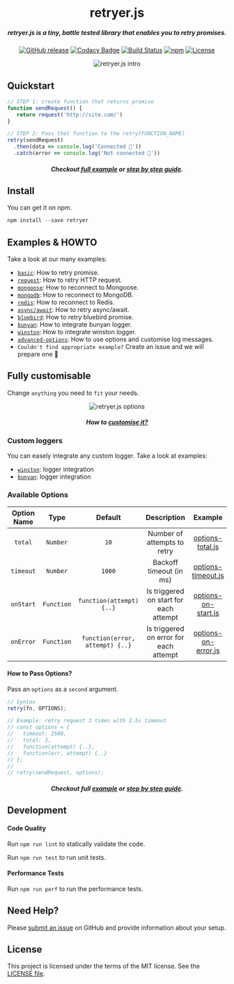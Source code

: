 
<div align="center">

# retryer.js
##### retryer.js is a tiny, battle tested library that enables you to retry promises.
[![GitHub release](https://img.shields.io/github/release/ykrevnyi/retryer.js.svg)](https://github.com/ykrevnyi/retryer.js/releases/tag/v1.1.1)
[![Codacy Badge](https://api.codacy.com/project/badge/Grade/f0d909662a7849dbbfeb33782dda6b32)](https://www.codacy.com/app/ykrevnyi/retryer.js?utm_source=github.com&amp;utm_medium=referral&amp;utm_content=ykrevnyi/retryer.js&amp;utm_campaign=Badge_Grade)
[![Build Status](https://travis-ci.org/ykrevnyi/retryer.js.svg?branch=master)](https://travis-ci.org/ykrevnyi/retryer.js)
[![npm](https://img.shields.io/npm/dt/retryer.svg)](https://www.npmjs.com/package/retryer)
[![License](https://img.shields.io/badge/license-MIT-green.svg?style=flat)](https://github.com/ykrevnyi/retryer.js/blob/master/LICENSE)

<img src="https://github.com/ykrevnyi/retryer.js/blob/master/assets/retryer-v1.5.1.gif" alt="retryer.js intro"/>
</div>

## Quickstart
```javascript
// STEP 1: create function that returns promise
function sendRequest() {
   return request('http://site.com/')
}

// STEP 2: Pass that function to the retry(FUNCTION_NAME)
retry(sendRequest)
  .then(data => console.log('Connected 🎉'))
  .catch(error => console.log('Not connected 🤷‍'))
```

<h5 align="center">Checkout <a href="https://github.com/ykrevnyi/retryer.js/tree/master/examples/basic/index.js">full example</a> or <a href="https://github.com/ykrevnyi/retryer.js/tree/master/examples/basic">step by step guide</a>.</h5>

## Install
You can get it on npm.
```javascript
npm install --save retryer
```

## Examples & HOWTO

Take a look at our many examples:

- [`basic`](https://github.com/ykrevnyi/retryer.js/tree/master/examples/basic): How to retry promise.
- [`request`](https://github.com/ykrevnyi/retryer.js/tree/master/examples/request): How to retry HTTP request.
- [`mongoose`](https://github.com/ykrevnyi/retryer.js/tree/master/examples/mongoose): How to reconnect to Mongoose.
- [`mongodb`](https://github.com/ykrevnyi/retryer.js/tree/master/examples/mongodb): How to reconnect to MongoDB.
- [`redis`](https://github.com/ykrevnyi/retryer.js/tree/master/examples/redis): How to reconnect to Redis.
- [`async/await`](https://github.com/ykrevnyi/retryer.js/tree/master/examples/async-await): How to retry async/await.
- [`bluebird`](https://github.com/ykrevnyi/retryer.js/tree/master/examples/basic): How to retry bluebird promise.
- [`bunyan`](https://github.com/ykrevnyi/retryer.js/tree/master/examples/bunyan): How to integrate bunyan logger.
- [`winston`](https://github.com/ykrevnyi/retryer.js/tree/master/examples/winston): How to integrate winston logger.
- [`advanced-options`](https://github.com/ykrevnyi/retryer.js/tree/master/examples/advanced-options): How to use options and customise log messages.
- `Couldn't find appropriate example?` Create an issue and we will prepare one 💪

## Fully customisable
Change `anything` you need to `fit` your needs.

<p align="center">
  <img src="https://github.com/ykrevnyi/retryer.js/blob/master/assets/retryer-options-v1.0.1.gif" alt="retryer.js options"/>
</p>
<h5 align="center">How to <a href="https://github.com/ykrevnyi/retryer.js/tree/master/examples/advanced-options">customise it?</a></h5>


### Custom loggers

You can easely integrate any custom logger. Take a look at examples:
* [`winston`](https://github.com/ykrevnyi/retryer.js/tree/master/examples/winston): logger integration
* [`bunyan`](https://github.com/ykrevnyi/retryer.js/tree/master/examples/bunyan): logger integration


### Available Options
**Option Name**|**Type**|**Default**|**Description**|**Example**
:-------------:|:------:|:---------:|:-------------:|:--------:|
`total`|`Number`|`10`|Number of attempts to retry|<a href="https://github.com/ykrevnyi/retryer.js/tree/master/examples/advanced-options/options-total.js">options-total.js</a>
`timeout`|`Number`|`1000`|Backoff timeout (in ms)|<a href="https://github.com/ykrevnyi/retryer.js/tree/master/examples/advanced-options/options-timeout.js">options-timeout.js</a>
`onStart`|`Function`|`function(attempt) {..}`|Is triggered on start for each attempt|<a href="https://github.com/ykrevnyi/retryer.js/tree/master/examples/advanced-options/options-on-start.js">options-on-start.js</a>
`onError`|`Function`|`function(error, attempt) {..}`|Is triggered on error for each attempt|<a href="https://github.com/ykrevnyi/retryer.js/tree/master/examples/advanced-options/options-on-error.js">options-on-error.js</a>

#### How to Pass Options?

Pass an `options` as a `second` argument.

```javascript
// Syntax
retry(fn, OPTIONS);

// Example: retry request 3 times with 2.5s timeout
// const options = {
//   timeout: 2500,
//   total: 3,
//   function(attempt) {..},
//   function(err, attempt) {..}
// };
//
// retry(sendRequest, options);
```
<h5 align="center">Checkout full <a href="https://github.com/ykrevnyi/retryer.js/tree/master/examples/advanced-options/index.js">example</a> or <a href="https://github.com/ykrevnyi/retryer.js/tree/master/examples/advanced-options/">step by step guide</a>.</h5>

## Development

#### Code Quality
Run `npm run lint` to statically validate the code.

Run `npm run test` to run unit tests.

#### Performance Tests
Run `npm run perf` to run the performance tests.

## Need Help?
Please [submit an issue](https://github.com/ykrevnyi/retryer.js/issues) on GitHub and provide information about your setup.

## License
This project is licensed under the terms of the MIT license. See the [LICENSE file](https://github.com/ykrevnyi/retryer.js/blob/master/LICENSE).
